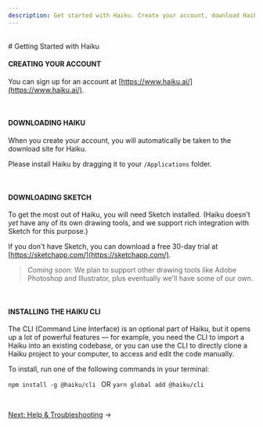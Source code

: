 ```yaml
---
description: Get started with Haiku. Create your account, download Haiku for Mac and get set up.
---
```


<br>
# Getting Started with Haiku



#### CREATING YOUR ACCOUNT

You can sign up for an account at [https://www.haiku.ai/](https://www.haiku.ai/).

<br>

#### DOWNLOADING HAIKU

When you create your account, you will automatically be taken to the download site for Haiku.

Please install Haiku by dragging it to your `/Applications` folder.

<br>

#### DOWNLOADING SKETCH

To get the most out of Haiku, you will need Sketch installed. (Haiku doesn't _yet_ have any of its own drawing tools, and we support rich integration with Sketch for this purpose.)

If you don't have Sketch, you can download a free 30-day trial at [https://sketchapp.com/](https://sketchapp.com/).

> _Coming soon:_ We plan to support other drawing tools like Adobe Photoshop and Illustrator, plus eventually we'll have some of our own.

<br>

#### INSTALLING THE HAIKU CLI

The CLI \(Command Line Interface\) is an optional part of Haiku, but it opens up a lot of powerful features — for example, you need the CLI to import a Haiku into an existing codebase, or you can use the CLI to directly clone a Haiku project to your computer, to access and edit the code manually.

To install, run one of the following commands in your terminal:

`npm install -g @haiku/cli `
OR
`yarn global add @haiku/cli`

<br>

[Next: Help & Troubleshooting](help.md) &rarr;
